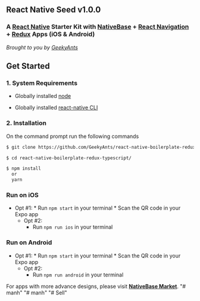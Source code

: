 
## React Native Seed v1.0.0

### A [React Native](https://facebook.github.io/react-native/docs/getting-started.html) Starter Kit with [NativeBase](https://nativebase.io/) + [React Navigation](https://reactnavigation.org/) + [Redux](https://github.com/reactjs/redux) Apps (iOS & Android)

*Brought to you by [GeekyAnts](https://geekyants.com/)*


## Get Started

### 1. System Requirements

* Globally installed [node](https://nodejs.org/en/)

* Globally installed [react-native CLI](https://facebook.github.io/react-native/docs/getting-started.html)


### 2. Installation

On the command prompt run the following commands

```sh
$ git clone https://github.com/GeekyAnts/react-native-boilerplate-redux-typescript.git

$ cd react-native-boilerplate-redux-typescript/

$ npm install
  or
  yarn
```

### Run on iOS

  * Opt #1:
		*	Run `npm start` in your terminal
		*	Scan the QR code in your Expo app
	*	Opt #2:
		*	Run `npm run ios` in your terminal

### Run on Android

  * Opt #1:
		*	Run `npm start` in your terminal
		*	Scan the QR code in your Expo app
	*	Opt #2:
		*	Run `npm run android` in your terminal


For apps with more advance designs, please visit **[NativeBase Market](https://market.nativebase.io/)**.
"# manh" 
"# manh" 
"# Sell" 
